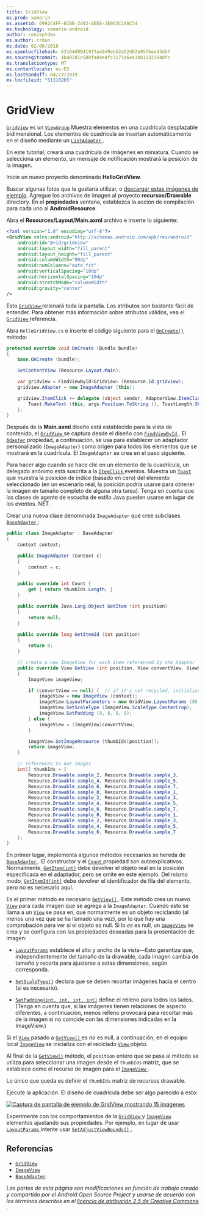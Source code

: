 ```yaml
---
title: GridView
ms.prod: xamarin
ms.assetid: 6992C4FF-ECBB-3493-AEE6-3E063C1A8C54
ms.technology: xamarin-android
author: conceptdev
ms.author: crdun
ms.date: 02/06/2018
ms.openlocfilehash: 63164d90419f3a49d9eb52a52d02e05fbee43dbf
ms.sourcegitcommit: 4b402d1c508fa84e4fc3171a6e43b811323948fc
ms.translationtype: MT
ms.contentlocale: es-ES
ms.lasthandoff: 04/23/2019
ms.locfileid: "61310265"
---
```

# <a name="gridview"></a>GridView

[`GridView`](https://developer.xamarin.com/api/type/Android.Widget.GridView/) es un [`ViewGroup`](https://developer.xamarin.com/api/type/Android.Views.ViewGroup/)
Muestra elementos en una cuadrícula desplazable bidimensional. Los elementos de cuadrícula se insertan automáticamente en el diseño mediante un [ `ListAdapter` ](https://developer.xamarin.com/api/property/Android.App.ListActivity.ListAdapter/).

En este tutorial, creará una cuadrícula de imágenes en miniatura. Cuando se selecciona un elemento, un mensaje de notificación mostrará la posición de la imagen.

Inicie un nuevo proyecto denominado **HelloGridView**.

Buscar algunas fotos que le gustaría utilizar, o [descargar estas imágenes de ejemplo](https://developer.android.com/shareables/sample_images.zip). Agregue los archivos de imagen al proyecto **recursos/Drawable** directory. En el **propiedades** ventana, establezca la acción de compilación para cada uno al **AndroidResource**.

Abra el **Resources/Layout/Main.axml** archivo e inserte lo siguiente:

```xml
<?xml version="1.0" encoding="utf-8"?>
<GridView xmlns:android="http://schemas.android.com/apk/res/android"
    android:id="@+id/gridview"
    android:layout_width="fill_parent"
    android:layout_height="fill_parent"
    android:columnWidth="90dp"
    android:numColumns="auto_fit"
    android:verticalSpacing="10dp"
    android:horizontalSpacing="10dp"
    android:stretchMode="columnWidth"
    android:gravity="center"
/>
```

Esto [ `GridView` ](https://developer.xamarin.com/api/type/Android.Widget.GridView/) rellenará toda la pantalla. Los atributos son bastante fácil de entender. Para obtener más información sobre atributos válidos, vea el [ `GridView` ](https://developer.xamarin.com/api/type/Android.Widget.GridView/) referencia.

Abra `HelloGridView.cs` e inserte el código siguiente para el [`OnCreate()`](https://developer.xamarin.com/api/member/Android.App.Activity.OnCreate/p/Android.OS.Bundle/)
método:

```csharp
protected override void OnCreate (Bundle bundle)
{
    base.OnCreate (bundle);

    SetContentView (Resource.Layout.Main);

    var gridview = FindViewById<GridView> (Resource.Id.gridview);
    gridview.Adapter = new ImageAdapter (this);

    gridview.ItemClick += delegate (object sender, AdapterView.ItemClickEventArgs args) {
        Toast.MakeText (this, args.Position.ToString (), ToastLength.Short).Show ();
    };
}
```

Después de la **Main.axml** diseño está establecido para la vista de contenido, el [ `GridView` ](https://developer.xamarin.com/api/type/Android.Widget.GridView/) se captura desde el diseño con [ `FindViewById` ](https://developer.xamarin.com/api/member/Android.App.Activity.FindViewById/). El [`Adapter`](https://developer.xamarin.com/api/property/Android.Widget.AdapterView.RawAdapter/)
propiedad, a continuación, se usa para establecer un adaptador personalizado (`ImageAdapter`) como origen para todos los elementos que se mostrará en la cuadrícula. El `ImageAdapter` se crea en el paso siguiente.

Para hacer algo cuando se hace clic en un elemento de la cuadrícula, un delegado anónimo está suscrita a la [ `ItemClick` ](https://developer.xamarin.com/api/event/Android.Widget.AdapterView.ItemClick/) eventos.
Muestra un [ `Toast` ](https://developer.xamarin.com/api/type/Android.Widget.Toast/) que muestra la posición de índice (basado en cero) del elemento seleccionado (en un escenario real, la posición podría usarse para obtener la imagen en tamaño completo de alguna otra tarea). Tenga en cuenta que las clases de agente de escucha de estilo Java pueden usarse en lugar de los eventos. NET.

Crear una nueva clase denominada `ImageAdapter` que cree subclases [ `BaseAdapter` ](https://developer.xamarin.com/api/type/Android.Widget.BaseAdapter/):

```csharp
public class ImageAdapter : BaseAdapter
{
    Context context;

    public ImageAdapter (Context c)
    {
        context = c;
    }

    public override int Count {
        get { return thumbIds.Length; }
    }

    public override Java.Lang.Object GetItem (int position)
    {
        return null;
    }

    public override long GetItemId (int position)
    {
        return 0;
    }

    // create a new ImageView for each item referenced by the Adapter
    public override View GetView (int position, View convertView, ViewGroup parent)
    {
        ImageView imageView;

        if (convertView == null) {  // if it's not recycled, initialize some attributes
            imageView = new ImageView (context);
            imageView.LayoutParameters = new GridView.LayoutParams (85, 85);
            imageView.SetScaleType (ImageView.ScaleType.CenterCrop);
            imageView.SetPadding (8, 8, 8, 8);
        } else {
            imageView = (ImageView)convertView;
        }

        imageView.SetImageResource (thumbIds[position]);
        return imageView;
    }

    // references to our images
    int[] thumbIds = {
        Resource.Drawable.sample_2, Resource.Drawable.sample_3,
        Resource.Drawable.sample_4, Resource.Drawable.sample_5,
        Resource.Drawable.sample_6, Resource.Drawable.sample_7,
        Resource.Drawable.sample_0, Resource.Drawable.sample_1,
        Resource.Drawable.sample_2, Resource.Drawable.sample_3,
        Resource.Drawable.sample_4, Resource.Drawable.sample_5,
        Resource.Drawable.sample_6, Resource.Drawable.sample_7,
        Resource.Drawable.sample_0, Resource.Drawable.sample_1,
        Resource.Drawable.sample_2, Resource.Drawable.sample_3,
        Resource.Drawable.sample_4, Resource.Drawable.sample_5,
        Resource.Drawable.sample_6, Resource.Drawable.sample_7
    };
}
```

En primer lugar, implementa algunos métodos necesarios se hereda de [ `BaseAdapter` ](https://developer.xamarin.com/api/type/Android.Widget.BaseAdapter/). El constructor y el [ `Count` ](https://developer.xamarin.com/api/property/Android.Widget.BaseAdapter.Count/) propiedad son autoexplicativos. Normalmente, [`GetItem(int)`](https://developer.xamarin.com/api/member/Android.Widget.BaseAdapter.GetItem/)
debe devolver el objeto real en la posición especificada en el adaptador, pero se omite en este ejemplo. Del mismo modo, [`GetItemId(int)`](https://developer.xamarin.com/api/member/Android.Widget.BaseAdapter.GetItemId/)
debe devolver el identificador de fila del elemento, pero no es necesario aquí.

Es el primer método es necesario [ `GetView()` ](https://developer.xamarin.com/api/member/Android.Widget.BaseAdapter.GetView/).
Este método crea un nuevo [`View`](https://developer.xamarin.com/api/type/Android.Views.View/)
para cada imagen que se agrega a la `ImageAdapter`. Cuando esto se llama a un [`View`](https://developer.xamarin.com/api/type/Android.Views.View/)
se pasa en, que normalmente es un objeto reciclando (al menos una vez que se ha llamado una vez), por lo que hay una comprobación para ver si el objeto es null. Si lo *es* es null, un [`ImageView`](https://developer.xamarin.com/api/type/Android.Widget.ImageView/)
se crea y se configura con las propiedades deseadas para la presentación de imagen:

- [`LayoutParams`](https://developer.xamarin.com/api/property/Android.Views.View.LayoutParameters/) establece el alto y ancho de la vista&mdash;Esto garantiza que, independientemente del tamaño de la drawable, cada imagen cambia de tamaño y recorta para ajustarse a estas dimensiones, según corresponda.

- [`SetScaleType()`](https://developer.xamarin.com/api/member/Android.Widget.ImageView.SetScaleType/) declara que se deben recortar imágenes hacia el centro (si es necesario).

- [`SetPadding(int, int, int, int)`](https://developer.xamarin.com/api/member/Android.Views.View.SetPadding/) define el relleno para todos los lados. (Tenga en cuenta que, si las imágenes tienen relaciones de aspecto diferentes, a continuación, menos relleno provocará para recortar más de la imagen si no coincide con las dimensiones indicadas en la ImageView.)

Si el [ `View` ](https://developer.xamarin.com/api/type/Android.Views.View/) pasado a [ `GetView()` ](https://developer.xamarin.com/api/member/Android.Widget.BaseAdapter.GetView/) es *no* es null, a continuación, en el equipo local [`ImageView`](https://developer.xamarin.com/api/type/Android.Widget.ImageView/)
se inicializa con el reciclado [ `View` ](https://developer.xamarin.com/api/type/Android.Views.View/) objeto.

Al final de la [`GetView()`](https://developer.xamarin.com/api/member/Android.Widget.BaseAdapter.GetView/)
método, el `position` entero que se pasa al método se utiliza para seleccionar una imagen desde el `thumbIds` matriz, que se establece como el recurso de imagen para el [ `ImageView` ](https://developer.xamarin.com/api/type/Android.Widget.ImageView/).

Lo único que queda es definir el `thumbIds` matriz de recursos drawable.

Ejecute la aplicación. El diseño de cuadrícula debe ser algo parecido a esto:

[![Captura de pantalla de ejemplo de GridView mostrando 15 imágenes](grid-view-images/helloviews4.png)](grid-view-images/helloviews4.png#lightbox)

Experimente con los comportamientos de la [ `GridView` ](https://developer.xamarin.com/api/type/Android.Widget.GridView/) y [`ImageView`](https://developer.xamarin.com/api/type/Android.Widget.ImageView/)
elementos ajustando sus propiedades. Por ejemplo, en lugar de usar [ `LayoutParams` ](https://developer.xamarin.com/api/property/Android.Views.View.LayoutParameters/) intente usar [ `SetAdjustViewBounds()` ](https://developer.xamarin.com/api/member/Android.Widget.ImageView.SetAdjustViewBounds/).


## <a name="references"></a>Referencias

-   [`GridView`](https://developer.xamarin.com/api/type/Android.Widget.GridView/) 
-   [`ImageView`](https://developer.xamarin.com/api/type/Android.Widget.ImageView/)
-   [`BaseAdapter`](https://developer.xamarin.com/api/type/Android.Widget.BaseAdapter/).

*Las partes de esta página son modificaciones en función de trabajo creado y compartido por el Android Open Source Project y usarse de acuerdo con los términos descritos en el*
[*licencia de atribución 2.5 de Creative Commons* ](http://creativecommons.org/licenses/by/2.5/).
